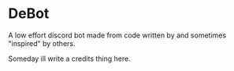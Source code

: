 # DeBot
A low effort discord bot made from code written by and sometimes "inspired" by others.

Someday ill write a credits thing here.